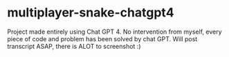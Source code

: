 # multiplayer-snake-chatgpt4

Project made entirely using Chat GPT 4. No intervention from myself, every piece of code and problem has been solved by chat GPT. Will post transcript ASAP, there is ALOT to screenshot :)
